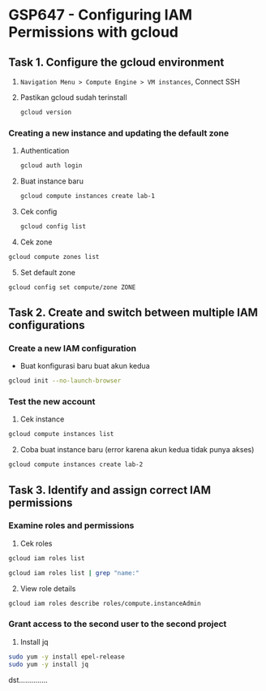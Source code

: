 # GSP647 - Configuring IAM Permissions with gcloud

## Task 1. Configure the gcloud environment

1. `Navigation Menu > Compute Engine > VM instances`, Connect SSH
2. Pastikan gcloud sudah terinstall

   ```bash
   gcloud version
   ```

### Creating a new instance and updating the default zone

1. Authentication

   ```bash
   gcloud auth login
   ```

2. Buat instance baru

   ```bash
   gcloud compute instances create lab-1
   ```

3. Cek config

   ```bash
   gcloud config list
   ```

4. Cek zone

```bash
gcloud compute zones list
```

5. Set default zone

```bash
gcloud config set compute/zone ZONE
```

## Task 2. Create and switch between multiple IAM configurations

### Create a new IAM configuration

- Buat konfigurasi baru buat akun kedua

```bash
gcloud init --no-launch-browser
```

### Test the new account

1. Cek instance

```bash
gcloud compute instances list
```

2. Coba buat instance baru (error karena akun kedua tidak punya akses)

```bash
gcloud compute instances create lab-2
```

## Task 3. Identify and assign correct IAM permissions

### Examine roles and permissions

1. Cek roles

```bash
gcloud iam roles list
```

```bash
gcloud iam roles list | grep "name:"
```

2. View role details

```bash
gcloud iam roles describe roles/compute.instanceAdmin
```

### Grant access to the second user to the second project

1. Install jq

```bash
sudo yum -y install epel-release
sudo yum -y install jq
```

dst..............
